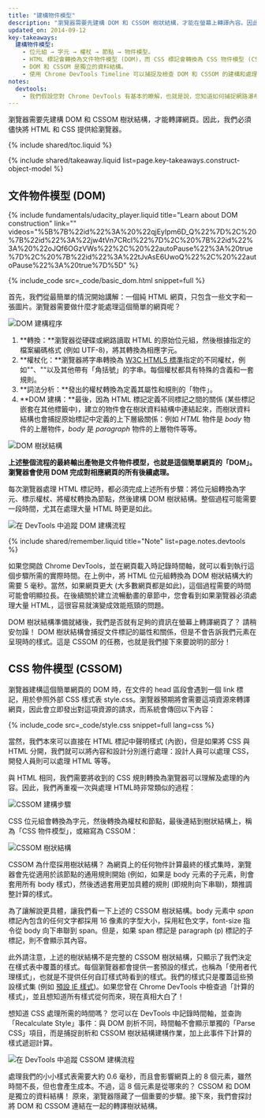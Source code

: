 ```yaml
---
title: "建構物件模型"
description: "瀏覽器需要先建構 DOM 和 CSSOM 樹狀結構，才能在螢幕上轉譯內容。因此，我們必須儘快將 HTML 和 CSS 提供給瀏覽器。"
updated_on: 2014-09-12
key-takeaways:
  建構物件模型:
    - 位元組 → 字元 → 權杖 → 節點 → 物件模型。
    - HTML 標記會轉換為文件物件模型 (DOM)，而 CSS 標記會轉換為 CSS 物件模型 (CSSOM)。
    - DOM 和 CSSOM 是獨立的資料結構。
    - 使用 Chrome DevTools Timeline 可以捕捉及檢查 DOM 和 CSSOM 的建構和處理成本。
notes:
  devtools:
    - 我們假設您對 Chrome DevTools 有基本的瞭解，也就是說，您知道如何捕捉網路瀑布流或記錄時間軸。如果您需要快速重溫相關知識，請參閱 <a href="https://developer.chrome.com/devtools">Chrome DevTools 文件</a>。如果您是第一次使用 DevTools，建議先完成 Codeschool 的 <a href="http://discover-devtools.codeschool.com/">Discover DevTools</a> 課程。
---
```

<p class="intro">
  瀏覽器需要先建構 DOM 和 CSSOM 樹狀結構，才能轉譯網頁。因此，我們必須儘快將 HTML 和 CSS 提供給瀏覽器。
</p>


{% include shared/toc.liquid %}

{% include shared/takeaway.liquid list=page.key-takeaways.construct-object-model %}

## 文件物件模型 (DOM)

{% include fundamentals/udacity_player.liquid title="Learn about DOM construction" link="" videos="%5B%7B%22id%22%3A%20%22qjEyIpm6D_Q%22%7D%2C%20%7B%22id%22%3A%22jw4tVn7CRcI%22%7D%2C%20%7B%22id%22%3A%20%22oJQf6OGzVWs%22%2C%20%22autoPause%22%3A%20true%7D%2C%20%7B%22id%22%3A%22tJvAsE6UwoQ%22%2C%20%22autoPause%22%3A%20true%7D%5D" %}

{% include_code src=_code/basic_dom.html snippet=full %}

首先，我們從最簡單的情況開始講解：一個純 HTML 網頁，只包含一些文字和一張圖片。瀏覽器需要做什麼才能處理這個簡單的網頁呢？

<img src="images/full-process.png" alt="DOM 建構程序">

1. **轉換：**瀏覽器從硬碟或網路讀取 HTML 的原始位元組，然後根據指定的檔案編碼格式 (例如 UTF-8)，將其轉換為相應字元。
1. **權杖化：**瀏覽器將字串轉換為 [W3C HTML5 標準](http://www.w3.org/TR/html5/)指定的不同權杖，例如"<html>"、"<body>"以及其他帶有「角括號」的字串。每個權杖都具有特殊的含義和一套規則。
1. **詞法分析：**發出的權杖轉換為定義其屬性和規則的「物件」。
1. **DOM 建構：**最後，因為 HTML 標記定義不同標記之間的關係 (某些標記嵌套在其他標籤中)，建立的物件會在樹狀資料結構中連結起來，而樹狀資料結構也會捕捉原始標記中定義的上下層級關係：例如 _HTML_ 物件是 _body_ 物件的上層物件，_body_ 是 _paragraph_ 物件的上層物件等等。

<img src="images/dom-tree.png" class="center" alt="DOM 樹狀結構">

**上述整個流程的最終輸出產物是文件物件模型，也就是這個簡單網頁的「DOM」。瀏覽器會使用 DOM 完成對相應網頁的所有後續處理。**

每次瀏覽器處理 HTML 標記時，都必須完成上述所有步驟：將位元組轉換為字元、標示權杖、將權杖轉換為節點，然後建構 DOM 樹狀結構。整個過程可能需要一段時間，尤其在處理大量 HTML 時更是如此。

<img src="images/dom-timeline.png" class="center" alt="在 DevTools 中追蹤 DOM 建構流程">

{% include shared/remember.liquid title="Note" list=page.notes.devtools %}

如果您開啟 Chrome DevTools，並在網頁載入時記錄時間軸，就可以看到執行這個步驟所需的實際時間。在上例中，將 HTML 位元組轉換為 DOM 樹狀結構大約需要 5 毫秒。當然，如果網頁更大 (大多數網頁都是如此)，這個過程需要的時間可能會明顯拉長。在後續關於建立流暢動畫的章節中，您會看到如果瀏覽器必須處理大量 HTML，這很容易就演變成效能瓶頸的問題。

DOM 樹狀結構準備就緒後，我們是否就有足夠的資訊在螢幕上轉譯網頁了？ 請稍安勿躁！ DOM 樹狀結構會捕捉文件標記的屬性和關係，但是不會告訴我們元素在呈現時的樣式。這是 CSSOM 的任務，也就是我們接下來要說明的部分！

## CSS 物件模型 (CSSOM)

瀏覽器建構這個簡單網頁的 DOM 時，在文件的 head 區段會遇到一個 link 標記，用於參照外部 CSS 樣式表 style.css。瀏覽器預期將會需要這項資源來轉譯網頁，因此會立即發出對這項資源的請求，而系統會傳回以下內容：

{% include_code src=_code/style.css snippet=full lang=css %}

當然，我們本來可以直接在 HTML 標記中聲明樣式 (內嵌)，但是如果將 CSS 與 HTML 分開，我們就可以將內容和設計分別進行處理：設計人員可以處理 CSS，開發人員則可以處理 HTML 等等。

與 HTML 相同，我們需要將收到的 CSS 規則轉換為瀏覽器可以理解及處理的內容。因此，我們再重複一次與處理 HTML時非常類似的過程：

<img src="images/cssom-construction.png" class="center" alt="CSSOM 建構步驟">

CSS 位元組會轉換為字元，然後轉換為權杖和節點，最後連結到樹狀結構上，稱為「CSS 物件模型」，或縮寫為 CSSOM：

<img src="images/cssom-tree.png" class="center" alt="CSSOM 樹狀結構">

CSSOM 為什麼採用樹狀結構？ 為網頁上的任何物件計算最終的樣式集時，瀏覽器會先從適用於該節點的通用規則開始 (例如，如果是 body 元素的子元素，則會套用所有 body 樣式)，然後透過套用更加具體的規則 (即規則向下串聯)，類推調整計算的樣式。

為了讓解說更具體，讓我們看一下上述的 CSSOM 樹狀結構。body 元素中 _span_ 標記內包含的任何文字都採用 16 像素的字型大小，採用紅色文字，font-size 指令從 body 向下串聯到 span。但是，如果 span 標記是 paragraph (p) 標記的子標記，則不會顯示其內容。

此外請注意，上述的樹狀結構不是完整的 CSSOM 樹狀結構，只顯示了我們決定在樣式表中覆蓋的樣式。每個瀏覽器都會提供一套預設的樣式，也稱為「使用者代理樣式」，也就是不提供任何自訂樣式時看到的樣式。我們的樣式只是覆蓋這些預設樣式集 (例如 [預設 IE 樣式](http://www.iecss.com/))。如果您曾在 Chrome DevTools 中檢查過「計算的樣式」，並且想知道所有樣式從何而來，現在真相大白了！

想知道 CSS 處理所需的時間嗎？ 您可以在 DevTools 中記錄時間軸，並查詢「Recalculate Style」事件：與 DOM 剖析不同，時間軸不會顯示單獨的「Parse CSS」項目，而是捕捉剖析和 CSSOM 樹狀結構建構作業，加上此事件下計算的樣式遞迴計算。

<img src="images/cssom-timeline.png" class="center" alt="在 DevTools 中追蹤 CSSOM 建構流程">

處理我們的小小樣式表需要大約 0.6 毫秒，而且會影響網頁上的 8 個元素，雖然時間不長，但也會產生成本。不過，這 8 個元素是從哪來的？ CSSOM 和 DOM 是獨立的資料結構！ 原來，瀏覽器隱藏了一個重要的步驟。接下來，我們會探討將 DOM 和 CSSOM 連結在一起的轉譯樹狀結構。



